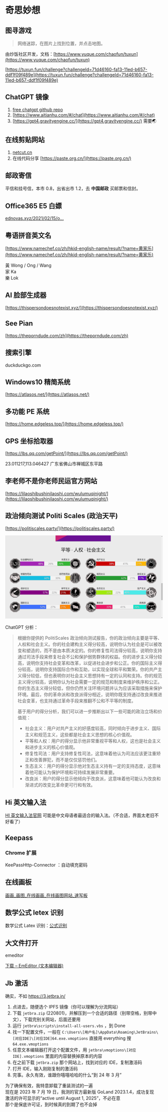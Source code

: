# 奇思妙想

## 图寻游戏

> 网络迷踪，在图片上找到位置，并点击地图。

由炒饭社区开发，文档：[https://www.yuque.com/chaofun/tuxun](https://www.yuque.com/chaofun/tuxun)

[https://tuxun.fun/challenge?challengeId=71d46160-fa13-11ed-b657-ddf1f09f489e](https://tuxun.fun/challenge?challengeId=71d46160-fa13-11ed-b657-ddf1f09f489e)

## ChatGPT 镜像

1. [free chatgpt github repo](https://github.com/LiLittleCat/awesome-free-chatgpt)
2. [https://www.aitianhu.com/#/chat](https://www.aitianhu.com/#/chat)
3. [https://gpt4.gravityengine.cc/](https://gpt4.gravityengine.cc/) 需要🌏

## 在线剪贴网站

1. [netcut.cn](https://netcut.cn/)
2. 在线代码分享 [https://paste.org.cn/](https://paste.org.cn/)

## 邮政寄信

平信和挂号信，本市 0.8，出省出市 1.2，去 **中国邮政** 买邮票和信封。

## Office365 E5 白嫖

[ednovas.xyz/2021/02/15/o...](https://ednovas.xyz/2021/02/15/oneindex/)

## 粤语拼音英文名

[https://www.namechef.co/zh/hkid-english-name/result/?name=黄家乐](https://www.namechef.co/zh/hkid-english-name/result/?name=黄家乐)

黃	Wong / Ong / Wang  
家	Ka  
樂	Lok

## AI 脸部生成器

[https://thispersondoesnotexist.xyz/](https://thispersondoesnotexist.xyz/)

## See Pian

[https://theporndude.com/zh](https://theporndude.com/zh)

## 搜索引擎

duckduckgo.com

## Windows10 精简系统

[https://atlasos.net/](https://atlasos.net/)

## 多功能 PE 系统

[https://home.edgeless.top/](https://home.edgeless.top/)

## GPS 坐标拾取器

[https://lbs.qq.com/getPoint/](https://lbs.qq.com/getPoint/)

23.011217,113.046427 广东省佛山市禅城区东平路

## 李老师不是你老师民运官方网站

[https://lilaoshibushinilaoshi.com/wulumuqinight/](https://lilaoshibushinilaoshi.com/wulumuqinight/)

## 政治倾向测试 Politi Scales (政治天平)

[https://politiscales.party/](https://politiscales.party/)

​![image](assets/image-20230612135650-fuwvgr8.png)​

ChatGPT 分析：

> 根据你提供的 PolitiScales 政治倾向测试报告，你的政治倾向主要是平等、人权和社会主义。你的社会建构主义得分较高，说明你认为社会是可以被改变和塑造的，而不是由本质决定的。你的修复性司法得分较高，说明你支持通过司法手段来修复社会不公和保护弱势群体的权益。你的进步主义得分较高，说明你支持社会变革和改革，以促进社会进步和公正。你的国际主义得分较高，说明你支持国际合作和互助，以实现全球和平和繁荣。你的共产主义得分较低，但也表明你对社会主义思想持有一定的认同和支持。你的规范主义得分较高，说明你认为社会需要一定的规范和制度来维护秩序和公正。你的生态主义得分较低，但你仍然关注环境问题并认为应该采取措施来保护环境。最后，你的革命派和改良派得分相近，说明你既支持通过改良来推进社会变革，也支持通过革命手段来推翻不公和不平等的制度。
>
> 基于用户的得分分析，我们可以进一步推断出以下一些可能的政治立场和价值观：
>
> * 社会主义：用户对共产主义的好感度较高，同时倾向于进步主义、国际主义和规范主义，这些都是社会主义思想的核心价值观。
> * 平等和人权：用户的得分显示他非常重视平等和人权，这也是社会主义和进步主义的核心价值观。
> * 修复性司法：用户支持修复性司法，这意味着他认为司法应该更注重矫正和改善罪犯，而不是仅仅惩罚他们。
> * 生态主义：用户的得分显示他对生态主义持有一定的支持态度，这意味着他可能认为保护环境和可持续发展非常重要。
> * 改良派：用户的得分显示他倾向于改良派，这意味着他可能认为改良和渐进式的改变比革命更可行和有效。

## Hi 英文输入法

[HI 英文输入法官网](https://inputhelp.com/inputhelp/) 可能是中文母语者最适合的输入法。（不合适，界面太老旧不好看了）

## Keepass

### Chrome 扩展

KeePassHttp-Connector ：自动填充密码

## 在线画板

[画画\_画图\_在线画画\_在线画图网站\_速写板](https://www.suxieban.com/index.html)

## 数学公式 letex 识别

数学公式 Latex 识别：[公式识别](https://simpletex.cn/ai/latex_ocr)

## 大文件打开

emeditor

[下载 – EmEditor (文本编辑器)](https://zh-cn.emeditor.com/download/)

## Jb 激活

确实，不如 <https://3.jetbra.in/>  

1. 点进去，随便选个 IPFS 镜像（你可以理解为分流网站）  
2. 下载 `jetbra.zip` (220801)，并解压到一个合适的路径（别带空格，别带中文），下载完别关网站，后面还要用  
3. 运行 `jetbra\scripts\install-all-users.vbs` ，到 Done  
4. 找一下配置文件，一般在 `C:\Users\[用户名]\AppData\Roaming\JetBrains\[对应IDE]\[对应IDE]64.exe.vmoptions` 直接用 everything 搜 `64.exe.vmoptions`
5. 任意文本编辑器打开这个配置文件，用 `jetbra\vmoptions\[对应IDE].vmoptions` 里面的内容替换掉原本的内容  
6. 在之前下载 `jetbra.zip` 那个网站上，找到对应的 IDE，复制激活码  
7. 打开 IDE，输入刚刚复制的激活码  
8. 完事。永久有效，谁跟你嘻嘻哈哈的什么“到 24 年 3 月”  

为了确保有效，我特意卸载了重装测试的一遍  
现在是 2023 年 7 月 19 日，我测的官方最新版 GoLand 2023.1.4，成功复现  
激活的许可显示的“active until August 1, 2025”，不必在意  
那个是保底许可证，到时候真的到期了也不会掉
